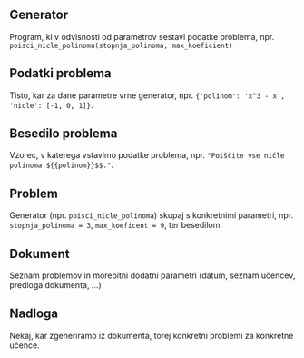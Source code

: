## Generator

Program, ki v odvisnosti od parametrov sestavi podatke problema, npr. `poisci_nicle_polinoma(stopnja_polinoma, max_koeficient)`

## Podatki problema

Tisto, kar za dane parametre vrne generator, npr. `{'polinom': 'x^3 - x', 'nicle': [-1, 0, 1]}`.

## Besedilo problema

Vzorec, v katerega vstavimo podatke problema, npr. `"Poiščite vse ničle polinoma ${{polinom}}$$."`.

## Problem

Generator (npr. `poisci_nicle_polinoma`) skupaj s konkretnimi parametri, npr. `stopnja_polinoma = 3`, `max_koeficent = 9`, ter besedilom.

## Dokument

Seznam problemov in morebitni dodatni parametri (datum, seznam učencev, predloga dokumenta, …)

## Nadloga

Nekaj, kar zgeneriramo iz dokumenta, torej konkretni problemi za konkretne učence.
